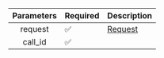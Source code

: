 | Parameters | Required           | Description           |
|:----------:|--------------------|-----------------------|
|  request   | :white_check_mark: | [Request](Request.md) |
|  call_id   | :white_check_mark: |                       |
